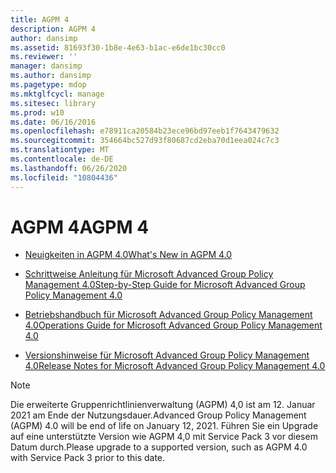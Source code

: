 ```yaml
---
title: AGPM 4
description: AGPM 4
author: dansimp
ms.assetid: 81693f30-1b8e-4e63-b1ac-e6de1bc30cc0
ms.reviewer: ''
manager: dansimp
ms.author: dansimp
ms.pagetype: mdop
ms.mktglfcycl: manage
ms.sitesec: library
ms.prod: w10
ms.date: 06/16/2016
ms.openlocfilehash: e78911ca20584b23ece96bd97eeb1f7643479632
ms.sourcegitcommit: 354664bc527d93f80687cd2eba70d1eea024c7c3
ms.translationtype: MT
ms.contentlocale: de-DE
ms.lasthandoff: 06/26/2020
ms.locfileid: "10804436"
---
```

# <span data-ttu-id="5a495-103">AGPM 4</span><span class="sxs-lookup"><span data-stu-id="5a495-103">AGPM 4</span></span>


-   [<span data-ttu-id="5a495-104">Neuigkeiten in AGPM 4.0</span><span class="sxs-lookup"><span data-stu-id="5a495-104">What's New in AGPM 4.0</span></span>](whats-new-in-agpm-40.md)

-   [<span data-ttu-id="5a495-105">Schrittweise Anleitung für Microsoft Advanced Group Policy Management 4.0</span><span class="sxs-lookup"><span data-stu-id="5a495-105">Step-by-Step Guide for Microsoft Advanced Group Policy Management 4.0</span></span>](step-by-step-guide-for-microsoft-advanced-group-policy-management-40.md)

-   [<span data-ttu-id="5a495-106">Betriebshandbuch für Microsoft Advanced Group Policy Management 4.0</span><span class="sxs-lookup"><span data-stu-id="5a495-106">Operations Guide for Microsoft Advanced Group Policy Management 4.0</span></span>](operations-guide-for-microsoft-advanced-group-policy-management-40.md)

-   [<span data-ttu-id="5a495-107">Versionshinweise für Microsoft Advanced Group Policy Management 4.0</span><span class="sxs-lookup"><span data-stu-id="5a495-107">Release Notes for Microsoft Advanced Group Policy Management 4.0</span></span>](release-notes-for-microsoft-advanced-group-policy-management-40.md)

> [!NOTE]
> <span data-ttu-id="5a495-108">Die erweiterte Gruppenrichtlinienverwaltung (AGPM) 4,0 ist am 12. Januar 2021 am Ende der Nutzungsdauer.</span><span class="sxs-lookup"><span data-stu-id="5a495-108">Advanced Group Policy Management (AGPM) 4.0 will be end of life on January 12, 2021.</span></span> <span data-ttu-id="5a495-109">Führen Sie ein Upgrade auf eine unterstützte Version wie AGPM 4,0 mit Service Pack 3 vor diesem Datum durch.</span><span class="sxs-lookup"><span data-stu-id="5a495-109">Please upgrade to a supported version, such as AGPM 4.0 with Service Pack 3 prior to this date.</span></span>

 





